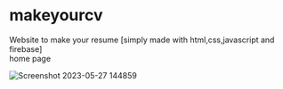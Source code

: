 # makeyourcv
Website to make your resume [simply made with html,css,javascript and firebase]
<br>
home page

![Screenshot 2023-05-27 144859](https://github.com/ankushtripathii/makeyourcv/assets/89534251/5d3d05d9-f0df-4969-b182-12a75ac288d4)
